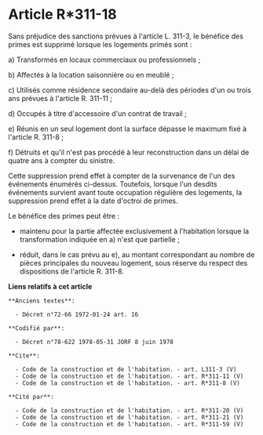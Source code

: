# Article R*311-18

Sans préjudice des sanctions prévues à l'article L. 311-3, le bénéfice des primes est supprimé lorsque les logements primés
sont : 

a) Transformés en locaux commerciaux ou professionnels ; 

b) Affectés à la location saisonnière ou en meublé ; 

c) Utilisés comme résidence secondaire au-delà des périodes d'un ou trois ans prévues à l'article R. 311-11 ; 

d) Occupés à titre d'accessoire d'un contrat de travail ; 

e) Réunis en un seul logement dont la surface dépasse le maximum fixé à l'article R. 311-8 ; 

f) Détruits et qu'il n'est pas procédé à leur reconstruction dans un délai de quatre ans à compter du sinistre. 

Cette suppression prend effet à compter de la survenance de l'un des événements énumérés ci-dessus. Toutefois, lorsque l'un
desdits événements survient avant toute occupation régulière des logements, la suppression prend effet à la date d'octroi de
primes. 

Le bénéfice des primes peut être :

- maintenu pour la partie affectée exclusivement à l'habitation lorsque la transformation indiquée en a) n'est que
partielle ;

- réduit, dans le cas prévu au e), au montant correspondant au nombre de pièces principales du nouveau logement, sous réserve
du respect des dispositions de l'article R. 311-8.

**Liens relatifs à cet article**

	**Anciens textes**:

	  - Décret n°72-66 1972-01-24 art. 16

	**Codifié par**:

	  - Décret n°78-622 1978-05-31 JORF 8 juin 1978

	**Cite**:

	  - Code de la construction et de l'habitation. - art. L311-3 (V)
	  - Code de la construction et de l'habitation. - art. R*311-11 (V)
	  - Code de la construction et de l'habitation. - art. R*311-8 (V)

	**Cité par**:

	  - Code de la construction et de l'habitation. - art. R*311-20 (V)
	  - Code de la construction et de l'habitation. - art. R*311-21 (V)
	  - Code de la construction et de l'habitation. - art. R*311-59 (V)
